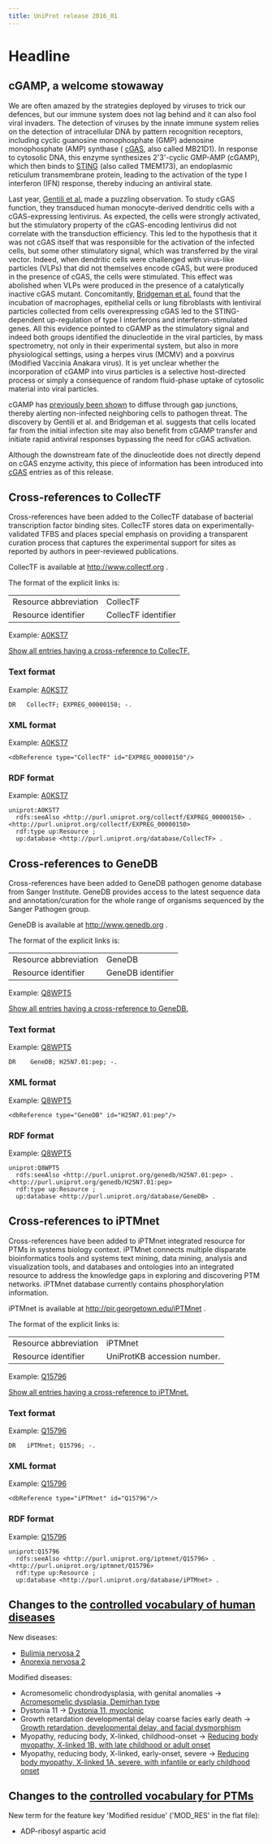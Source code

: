 ```yaml
---
title: UniProt release 2016_01
---
```


# Headline

## cGAMP, a welcome stowaway

We are often amazed by the strategies deployed by viruses to trick our defences, but our immune system does not lag behind and it can also fool viral invaders. The detection of viruses by the innate immune system relies on the detection of intracellular DNA by pattern recognition receptors, including cyclic guanosine monophosphate (GMP) adenosine monophosphate (AMP) synthase ( [cGAS](http://www.uniprot.org/uniprot/?query=gene:mb21d1+AND+reviewed:yes), also called MB21D1). In response to cytosolic DNA, this enzyme synthesizes 2'3'-cyclic GMP-AMP (cGAMP), which then binds to [STING](http://www.uniprot.org/uniprot/?query=gene:tmem173+AND+reviewed:yes) (also called TMEM173), an endoplasmic reticulum transmembrane protein, leading to the activation of the type I interferon (IFN) response, thereby inducing an antiviral state.

Last year, [Gentili et al.](http://www.ncbi.nlm.nih.gov/pubmed/26229115) made a puzzling observation. To study cGAS function, they transduced human monocyte-derived dendritic cells with a cGAS-expressing lentivirus. As expected, the cells were strongly activated, but the stimulatory property of the cGAS-encoding lentivirus did not correlate with the transduction efficiency. This led to the hypothesis that it was not cGAS itself that was responsible for the activation of the infected cells, but some other stimulatory signal, which was transferred by the viral vector. Indeed, when dendritic cells were challenged with virus-like particles (VLPs) that did not themselves encode cGAS, but were produced in the presence of cGAS, the cells were stimulated. This effect was abolished when VLPs were produced in the presence of a catalytically inactive cGAS mutant. Concomitantly, [Bridgeman et al.](http://www.ncbi.nlm.nih.gov/pubmed/26229117) found that the incubation of macrophages, epithelial cells or lung fibroblasts with lentiviral particles collected from cells overexpressing cGAS led to the STING-dependent up-regulation of type I interferons and interferon-stimulated genes. All this evidence pointed to cGAMP as the stimulatory signal and indeed both groups identified the dinucleotide in the viral particles, by mass spectrometry, not only in their experimental system, but also in more physiological settings, using a herpes virus (MCMV) and a poxvirus (Modified Vaccinia Anakara virus). It is yet unclear whether the incorporation of cGAMP into virus particles is a selective host-directed process or simply a consequence of random fluid-phase uptake of cytosolic material into viral particles.

cGAMP has [previously been shown](http://www.ncbi.nlm.nih.gov/pubmed/24077100) to diffuse through gap junctions, thereby alerting non-infected neighboring cells to pathogen threat. The discovery by Gentili et al. and Bridgeman et al. suggests that cells located far from the initial infection site may also benefit from cGAMP transfer and initiate rapid antiviral responses bypassing the need for cGAS activation.

Although the downstream fate of the dinucleotide does not directly depend on cGAS enzyme activity, this piece of information has been introduced into [cGAS](http://www.uniprot.org/uniprot/?query=gene:mb21d1+AND+reviewed:yes) entries as of this release.

## Cross-references to CollecTF

Cross-references have been added to the CollecTF database of bacterial transcription factor binding sites. CollecTF stores data on experimentally-validated TFBS and places special emphasis on providing a transparent curation process that captures the experimental support for sites as reported by authors in peer-reviewed publications.

CollecTF is available at <http://www.collectf.org> .

The format of the explicit links is:

|                       |                     |
|:----------------------|:--------------------|
| Resource abbreviation | CollecTF            |
| Resource identifier   | CollecTF identifier |

Example: [A0KST7](http://www.uniprot.org/uniprot/A0KST7#expression)

[Show all entries having a cross-reference to CollecTF.](http://www.uniprot.org/uniprot/?query=database:collectf&sort=score)

### Text format

Example: [A0KST7](http://www.uniprot.org/uniprot/A0KST7.txt)

    DR   CollecTF; EXPREG_00000150; -.

### XML format

Example: [A0KST7](http://www.uniprot.org/uniprot/A0KST7.xml)

    <dbReference type="CollecTF" id="EXPREG_00000150"/>

### RDF format

Example: [A0KST7](http://www.uniprot.org/uniprot/A0KST7.ttl)

    uniprot:A0KST7
      rdfs:seeAlso <http://purl.uniprot.org/collectf/EXPREG_00000150> .
    <http://purl.uniprot.org/collectf/EXPREG_00000150>
      rdf:type up:Resource ;
      up:database <http://purl.uniprot.org/database/CollecTF> .

## Cross-references to GeneDB

Cross-references have been added to GeneDB pathogen genome database from Sanger Institute. GeneDB provides access to the latest sequence data and annotation/curation for the whole range of organisms sequenced by the Sanger Pathogen group.

GeneDB is available at <http://www.genedb.org> .

The format of the explicit links is:

|                       |                   |
|:----------------------|:------------------|
| Resource abbreviation | GeneDB            |
| Resource identifier   | GeneDB identifier |

Example: [Q8WPT5](http://www.uniprot.org/uniprot/Q8WPT5#cross-references)

[Show all entries having a cross-reference to GeneDB.](http://www.uniprot.org/uniprot/?query=database:genedb&sort=score)

### Text format

Example: [Q8WPT5](http://www.uniprot.org/uniprot/Q8WPT5.txt)

    DR    GeneDB; H25N7.01:pep; -.

### XML format

Example: [Q8WPT5](http://www.uniprot.org/uniprot/Q8WPT5.xml)

    <dbReference type="GeneDB" id="H25N7.01:pep"/>

### RDF format

Example: [Q8WPT5](http://www.uniprot.org/uniprot/Q8WPT5.ttl)

    uniprot:Q8WPT5
      rdfs:seeAlso <http://purl.uniprot.org/genedb/H25N7.01:pep> .
    <http://purl.uniprot.org/genedb/H25N7.01:pep>
      rdf:type up:Resource ;
      up:database <http://purl.uniprot.org/database/GeneDB> .

## Cross-references to iPTMnet

Cross-references have been added to iPTMnet integrated resource for PTMs in systems biology context. iPTMnet connects multiple disparate bioinformatics tools and systems text mining, data mining, analysis and visualization tools, and databases and ontologies into an integrated resource to address the knowledge gaps in exploring and discovering PTM networks. iPTMnet database currently contains phosphorylation information.

iPTMnet is available at <http://pir.georgetown.edu/iPTMnet> .

The format of the explicit links is:

|                       |                             |
|:----------------------|:----------------------------|
| Resource abbreviation | iPTMnet                     |
| Resource identifier   | UniProtKB accession number. |

Example: [Q15796](http://www.uniprot.org/uniprot/Q15796)

[Show all entries having a cross-reference to iPTMnet.](http://www.uniprot.org/uniprot/?query=database%3Aiptmnet&sort=score)

### Text format

Example: [Q15796](http://www.uniprot.org/uniprot/Q15796.txt)

    DR   iPTMnet; Q15796; -.

### XML format

Example: [Q15796](http://www.uniprot.org/uniprot/Q15796.xml)

    <dbReference type="iPTMnet" id="Q15796"/>

### RDF format

Example: [Q15796](http://www.uniprot.org/uniprot/Q15796.ttl)

    uniprot:Q15796
      rdfs:seeAlso <http://purl.uniprot.org/iptmnet/Q15796> .
    <http://purl.uniprot.org/iptmnet/Q15796>
      rdf:type up:Resource ;
      up:database <http://purl.uniprot.org/database/iPTMnet> .

## Changes to the [controlled vocabulary of human diseases](https://ftp.uniprot.org/pub/databases/uniprot/current_release/knowledgebase/complete/docs/humdisease)

New diseases:

-   [Bulimia nervosa 2](http://www.uniprot.org/diseases/DI-04567)
-   [Anorexia nervosa 2](http://www.uniprot.org/diseases/DI-04568)

Modified diseases:

-   Acromesomelic chondrodysplasia, with genital anomalies -&gt; [Acromesomelic dysplasia, Demirhan type](http://www.uniprot.org/diseases/DI-00033)
-   Dystonia 11 -&gt; [Dystonia 11, myoclonic](http://www.uniprot.org/diseases/DI-00418)
-   Growth retardation developmental delay coarse facies early death -&gt; [Growth retardation, developmental delay, and facial dysmorphism](http://www.uniprot.org/diseases/DI-02561)
-   Myopathy, reducing body, X-linked, childhood-onset -&gt; [Reducing body myopathy, X-linked 1B, with late childhood or adult onset](http://www.uniprot.org/diseases/DI-02435)
-   Myopathy, reducing body, X-linked, early-onset, severe -&gt; [Reducing body myopathy, X-linked 1A, severe, with infantile or early childhood onset](http://www.uniprot.org/diseases/DI-02458)

## Changes to the [controlled vocabulary for PTMs](https://ftp.uniprot.org/pub/databases/uniprot/current_release/knowledgebase/complete/docs/ptmlist)

New term for the feature key 'Modified residue' ('MOD\_RES' in the flat file):

-   ADP-ribosyl aspartic acid
